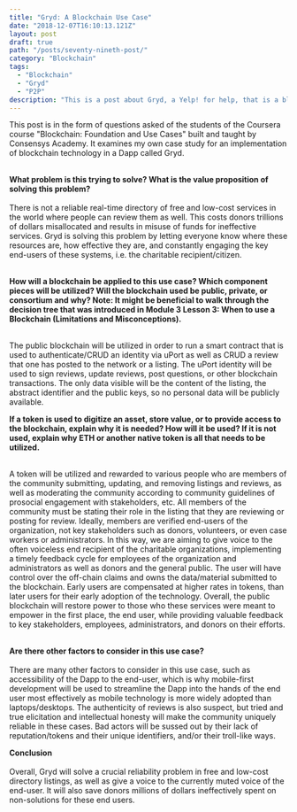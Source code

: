 ```yaml
---
title: "Gryd: A Blockchain Use Case"
date: "2018-12-07T16:10:13.121Z"
layout: post
draft: true
path: "/posts/seventy-nineth-post/"
category: "Blockchain"
tags:
  - "Blockchain"
  - "Gryd"
  - "P2P"
description: "This is a post about Gryd, a Yelp! for help, that is a blockchain use case for the conclusions of the Coursera course 'Blockchain: Foundations and Use Cases`."
---
```

This post is in the form of questions asked of the students of the Coursera course "Blockchain: Foundation and Use Cases" built and taught by Consensys Academy. It examines my own case study for an implementation of blockchain technology in a Dapp called Gryd.<br><br>

<strong>What problem is this trying to solve? What is the value proposition of solving this problem?</strong><br><br>There is not a reliable real-time directory of free and low-cost services in the world where people can review them as well. This costs donors trillions of dollars misallocated and results in misuse of funds for ineffective services. Gryd is solving this problem by letting everyone know where these resources are, how effective they are, and constantly engaging the key end-users of these systems, i.e. the charitable recipient/citizen. <br><br>

<strong>How will a blockchain be applied to this use case? Which component pieces will be utilized? Will the blockchain used be public, private, or consortium and why? Note: It might be beneficial to walk through the decision tree that was introduced in Module 3 Lesson 3: When to use a Blockchain (Limitations and Misconceptions).</strong><br><br>

The public blockchain will be utilized in order to run a smart contract that is used to authenticate/CRUD an identity via uPort as well as CRUD a review that one has posted to the network or a listing. The uPort identity will be used to sign reviews, update reviews, post questions, or other blockchain transactions. The only data visible will be the content of the listing, the abstract identifier and the public keys, so no personal data will be publicly available.  

<strong>If a token is used to digitize an asset, store value, or to provide access to the blockchain, explain why it is needed? How will it be used? If it is not used, explain why ETH or another native token is all that needs to be utilized.</strong><br><br>

A token will be utilized and rewarded to various people who are members of the community submitting, updating, and removing listings and reviews, as well as moderating the community according to community guidelines of prosocial engagement with stakeholders, etc. All members of the community must be stating their role in the listing that they are reviewing or posting for review. Ideally, members are verified end-users of the organization, not key stakeholders such as donors, volunteers, or even case workers or administrators. In this way, we are aiming to give voice to the often voiceless end recipient of the charitable organizations, implementing a timely feedback cycle for employees of the organization and administrators as well as donors and the general public. The user will have control over the off-chain claims and owns the data/material submitted to the blockchain. Early users are compensated at higher rates in tokens, than later users for their early adoption of the technology. Overall, the public blockchain will restore power to those who these services were meant to empower in the first place, the end user, while providing valuable feedback to key stakeholders, employees, administrators, and donors on their efforts. <br><br>

<strong>Are there other factors to consider in this use case?</strong><br><br>
There are many other factors to consider in this use case, such as accessibility of the Dapp to the end-user, which is why mobile-first development will be used to streamline the Dapp into the hands of the end user most effectively as mobile technology is more widely adopted than laptops/desktops. The authenticity of reviews is also suspect, but tried and true elicitation and intellectual honesty will make the community uniquely reliable in these cases. Bad actors will be sussed out by their lack of reputation/tokens and their unique identifiers, and/or their troll-like ways.

<strong>Conclusion</strong><br><br>
Overall, Gryd will solve a crucial reliability problem in free and low-cost directory listings, as well as give a voice to the currently muted voice of the end-user. It will also save donors millions of dollars ineffectively spent on non-solutions for these end users. 
